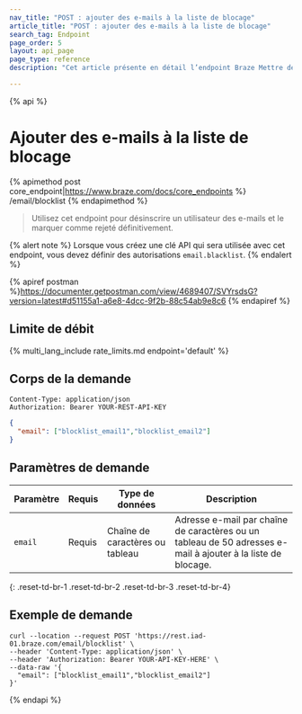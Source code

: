 ```yaml
---
nav_title: "POST : ajouter des e-mails à la liste de blocage"
article_title: "POST : ajouter des e-mails à la liste de blocage"
search_tag: Endpoint
page_order: 5
layout: api_page
page_type: reference
description: "Cet article présente en détail l’endpoint Braze Mettre des e-mails en liste de blocage."

---
```

{% api %}
# Ajouter des e-mails à la liste de blocage
{% apimethod post core_endpoint|https://www.braze.com/docs/core_endpoints %} 
/email/blocklist
{% endapimethod %}

> Utilisez cet endpoint pour désinscrire un utilisateur des e-mails et le marquer comme rejeté définitivement.

{% alert note %}
Lorsque vous créez une clé API qui sera utilisée avec cet endpoint, vous devez définir des autorisations `email.blacklist`.
{% endalert %}
 
{% apiref postman %}https://documenter.getpostman.com/view/4689407/SVYrsdsG?version=latest#d51155a1-a6e8-4dcc-9f2b-88c54ab9e8c6 {% endapiref %}

## Limite de débit

{% multi_lang_include rate_limits.md endpoint='default' %}

## Corps de la demande

```
Content-Type: application/json
Authorization: Bearer YOUR-REST-API-KEY
```

```json
{
  "email": ["blocklist_email1","blocklist_email2"]
}
```

## Paramètres de demande

| Paramètre | Requis | Type de données | Description |
| -----------|----------| --------|------- |
| `email` | Requis | Chaîne de caractères ou tableau | Adresse e-mail par chaîne de caractères ou un tableau de 50 adresses e-mail à ajouter à la liste de blocage. |
{: .reset-td-br-1 .reset-td-br-2 .reset-td-br-3  .reset-td-br-4}

## Exemple de demande
```
curl --location --request POST 'https://rest.iad-01.braze.com/email/blocklist' \
--header 'Content-Type: application/json' \
--header 'Authorization: Bearer YOUR-API-KEY-HERE' \
--data-raw '{
  "email": ["blocklist_email1","blocklist_email2"]
}'
```

{% endapi %}
